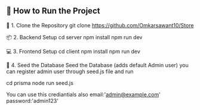 ## 🚀 How to Run the Project

📁 1. Clone the Repository
git clone https://github.com/Omkarsawant10/Store

📦 2. Backend Setup
cd server
npm install
npm run dev


💻 3. Frontend Setup
cd client
npm install
npm run dev

🌱 4. Seed the Database
Seed the Database (adds default Admin user)
you can register admin user through seed.js file and run

cd prisma
node run seed.js

You can use this crediantials also
email:'admin@example.com'
password:'admin123'


